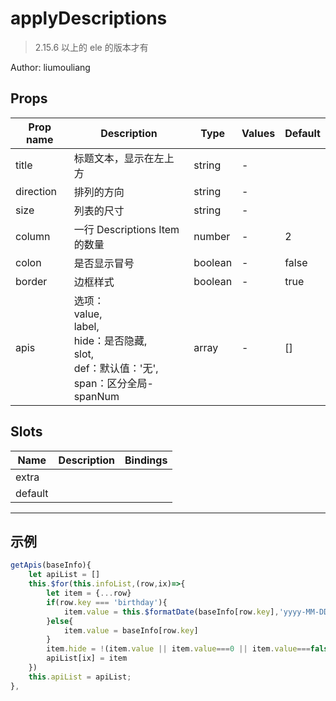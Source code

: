 # applyDescriptions

> 2.15.6 以上的 ele 的版本才有

Author: liumouliang

## Props

| Prop name | Description                                                                                                  | Type    | Values | Default |
| --------- | ------------------------------------------------------------------------------------------------------------ | ------- | ------ | ------- |
| title     | 标题文本，显示在左上方                                                                                       | string  | -      |         |
| direction | 排列的方向                                                                                                   | string  | -      |         |
| size      | 列表的尺寸                                                                                                   | string  | -      |         |
| column    | 一行 Descriptions Item 的数量                                                                                | number  | -      | 2       |
| colon     | 是否显示冒号                                                                                                 | boolean | -      | false   |
| border    | 边框样式                                                                                                     | boolean | -      | true    |
| apis      | 选项：<br/>value,<br/>label,<br/>hide：是否隐藏,<br/>slot,<br/>def：默认值：'无',<br/>span：区分全局-spanNum | array   | -      | []      |

## Slots

| Name    | Description | Bindings |
| ------- | ----------- | -------- |
| extra   |             |          |
| default |             | <br/>    |

---

## 示例

```js
getApis(baseInfo){
    let apiList = []
    this.$for(this.infoList,(row,ix)=>{
        let item = {...row}
        if(row.key === 'birthday'){
            item.value = this.$formatDate(baseInfo[row.key],'yyyy-MM-DD')
        }else{
            item.value = baseInfo[row.key]
        }
        item.hide = !(item.value || item.value===0 || item.value===false)
        apiList[ix] = item
    })
    this.apiList = apiList;
},
```
